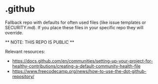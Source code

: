 # .github

Fallback repo with defaults for often used files (like issue templates or SECURITY.md). If you place these files in your specific repo they will override.

** NOTE: THIS REPO IS PUBLIC **

Relevant resources:
* https://docs.github.com/en/communities/setting-up-your-project-for-healthy-contributions/creating-a-default-community-health-file
* https://www.freecodecamp.org/news/how-to-use-the-dot-github-repository/
